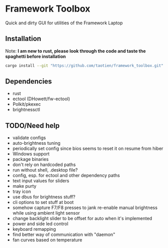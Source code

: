 # Framework Toolbox

Quick and dirty GUI for utilities of the Framework Laptop

## Installation

Note: **I am new to rust, please look through the code and taste the spaghetti
before installation**

```sh
cargo install --git "https://github.com/taotien/framework_toolbox.git"
```

## Dependencies

- rust
- ectool (DHowett/fw-ectool)
- Polkit/pkexec
- brightnessctl

## TODO/Need help

- validate configs
- auto-brightness tuning
- periodically set config since bios seems to reset it on resume from hiber
- Windows support
- package binaries
- don't rely on hardcoded paths
- run without shell, .desktop file?
- config, esp. for ectool and other dependency paths
- text input values for sliders
- make purty
- tray icon
- use dbus for brightness stuff?
- cli options to set stuff at boot
- somehow capture F7/F8 presses to jank re-enable manual brightness while using
  ambient light sensor
- change backlight slider to be offset for auto when it's implemented
- power and side led control
- keyboard remapping
- find better way of communication with "daemon"
- fan curves based on temperature
